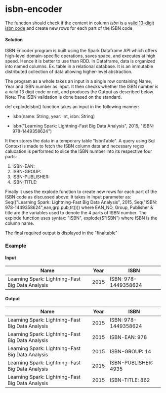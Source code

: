 # isbn-encoder

The function should check if the content in column _isbn_ is a [valid 13-digit isbn code](https://en.wikipedia.org/wiki/International_Standard_Book_Number) and create new rows for each part of the ISBN code

#### Solution

ISBN Encoder program is built using the Spark Dataframe API which offers high-level domain-specific operations, saves space, and executes at high speed. Hence it is better to use than RDD. In Dataframe, data is organized into named columns. Ex. table in a relational database. It is an immutable distributed collection of data allowing higher-level abstraction. 

The program as a whole takes an input in a single row containing Name, Year and ISBN number as input.
It then checks whether the ISBN number is a valid 13 digit code or not, and produces the Output as described below.
Note: The ISBN validation is done based on the standard.

def explodeIsbn() function takes an input in the following manner:

- Isbn(name: String, year: Int, isbn: String)

- Isbn("Learning Spark: Lightning-Fast Big Data Analysis", 2015, "ISBN: 978-1449358624")

It then stores the data in a temporary table "IsbnTable".
A query using Sql Context is made to fetch the ISBN column data and necessary regex calucation is performed to slice the 
ISBN number into its respective four parts: 

1. ISBN-EAN:
2. ISBN-GROUP:
3. ISBN-PUBLISHER:
4. ISBN-TITLE:

Finally it uses the explode function to create new rows for each part of the ISBN code as discussed above:
It takes in Input parameter as: Seq(("Learning Spark: Lightning-Fast Big Data Analysis", 2015, Seq("ISBN: 978-1449358624",ean,grp,pub,tit)))) where EAN_NO, Group, Publisher & title are the variables used to denote the 4 parts of ISBN number.
The explode function uses syntax: "ISBN", explode($"ISBN") where ISBN is the column name.

The final required output is displayed in the "finaltable" 


### Example

#### Input

| Name        | Year           | ISBN  |
| ----------- |:--------------:|-------|
| Learning Spark: Lightning-Fast Big Data Analysis      | 2015 | ISBN: 978-1449358624 |

#### Output

| Name        | Year           | ISBN  |
| ----------- |:--------------:|-------|
| Learning Spark: Lightning-Fast Big Data Analysis      | 2015 | ISBN: 978-1449358624 |
| Learning Spark: Lightning-Fast Big Data Analysis      | 2015 | ISBN-EAN: 978 |
| Learning Spark: Lightning-Fast Big Data Analysis      | 2015 | ISBN-GROUP: 14 |
| Learning Spark: Lightning-Fast Big Data Analysis      | 2015 | ISBN-PUBLISHER: 4935 |
| Learning Spark: Lightning-Fast Big Data Analysis      | 2015 | ISBN-TITLE: 862 |
